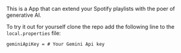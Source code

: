 This is a App that can extend your Spotify playlists with the poer of generative AI.

To try it out for yourself clone the repo add the following line to the ```local.properties``` file:

```
geminiApiKey = # Your Gemini Api key
```
